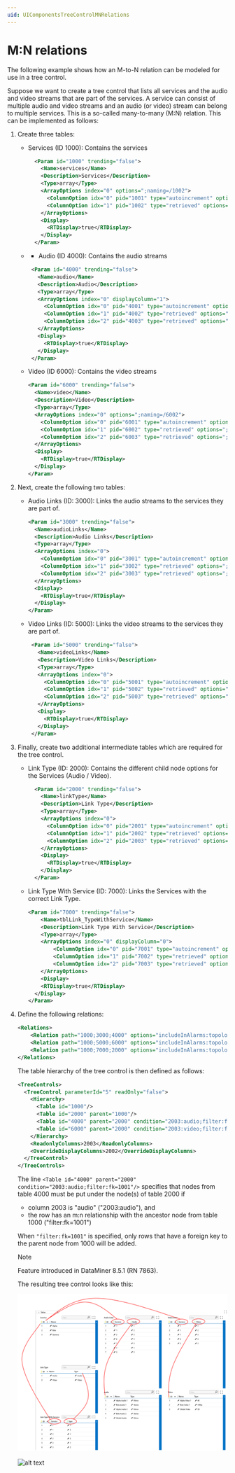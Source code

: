 ```yaml
---
uid: UIComponentsTreeControlMNRelations
---
```


# M:N relations

The following example shows how an M-to-N relation can be modeled for use in a tree control.

Suppose we want to create a tree control that lists all services and the audio and video streams that are part of the services. A service can consist of multiple audio and video streams and an audio (or video) stream can belong to multiple services. This is a so-called many-to-many (M:N) relation. This can be implemented as follows:

1. Create three tables:
    - Services (ID 1000): Contains the services

      ```xml
        <Param id="1000" trending="false">
          <Name>services</Name>
          <Description>Services</Description>
          <Type>array</Type>
          <ArrayOptions index="0" options=";naming=/1002">
            <ColumnOption idx="0" pid="1001" type="autoincrement" options="" />
            <ColumnOption idx="1" pid="1002" type="retrieved" options=";save" />
          </ArrayOptions>
          <Display>
            <RTDisplay>true</RTDisplay>
          </Display>
        </Param>
      ```

    - - Audio (ID 4000): Contains the audio streams

       ```xml
        <Param id="4000" trending="false">
          <Name>audio</Name>
          <Description>Audio</Description>
          <Type>array</Type>
          <ArrayOptions index="0" displayColumn="1">
            <ColumnOption idx="0" pid="4001" type="autoincrement" options="" />
            <ColumnOption idx="1" pid="4002" type="retrieved" options=";save" />
            <ColumnOption idx="2" pid="4003" type="retrieved" options=";save" />
          </ArrayOptions>
          <Display>
            <RTDisplay>true</RTDisplay>
          </Display>
        </Param>
      ```

    - Video (ID 6000): Contains the video streams

        ```xml
        <Param id="6000" trending="false">
          <Name>video</Name>
          <Description>Video</Description>
          <Type>array</Type> 
          <ArrayOptions index="0" options=";naming=/6002">
            <ColumnOption idx="0" pid="6001" type="autoincrement" options="" />
            <ColumnOption idx="1" pid="6002" type="retrieved" options=";save" />
            <ColumnOption idx="2" pid="6003" type="retrieved" options=";save" />
          </ArrayOptions>
          <Display>
            <RTDisplay>true</RTDisplay>
          </Display>
        </Param>
        ```

1. Next, create the following two tables:
    - Audio Links (ID: 3000): Links the audio streams to the services they are part of.

        ```xml
        <Param id="3000" trending="false">
          <Name>audioLinks</Name>
          <Description>Audio Links</Description>
          <Type>array</Type> 
          <ArrayOptions index="0">
            <ColumnOption idx="0" pid="3001" type="autoincrement" options="" />
            <ColumnOption idx="1" pid="3002" type="retrieved" options=";foreignKey=1000" />
            <ColumnOption idx="2" pid="3003" type="retrieved" options=";foreignKey=4000" />
          </ArrayOptions>
          <Display>
            <RTDisplay>true</RTDisplay>
          </Display>
        </Param>
        ```

    - Video Links (ID: 5000): Links the video streams to the services they are part of.

       ```xml
        <Param id="5000" trending="false">
          <Name>videoLinks</Name>
          <Description>Video Links</Description>
          <Type>array</Type> 
          <ArrayOptions index="0">
            <ColumnOption idx="0" pid="5001" type="autoincrement" options="" />
            <ColumnOption idx="1" pid="5002" type="retrieved" options=";foreignKey=1000" />
            <ColumnOption idx="2" pid="5003" type="retrieved" options=";foreignKey=6000" />
          </ArrayOptions>
          <Display>
            <RTDisplay>true</RTDisplay>
          </Display>
        </Param>       
        ```

1. Finally, create two additional intermediate tables which are required for the tree control.
	- Link Type (ID: 2000): Contains the different child node options for the Services (Audio / Video).

      ```xml
        <Param id="2000" trending="false">
          <Name>linkType</Name>
          <Description>Link Type</Description>
          <Type>array</Type> 
          <ArrayOptions index="0">
            <ColumnOption idx="0" pid="2001" type="autoincrement" options=";save" />
            <ColumnOption idx="1" pid="2002" type="retrieved" options=";save" />
            <ColumnOption idx="2" pid="2003" type="retrieved" options=";save" />
          </ArrayOptions>
          <Display>
            <RTDisplay>true</RTDisplay>
          </Display>
        </Param>
      ```

	- Link Type With Service (ID: 7000): Links the Services with the correct Link Type.
	
		```xml
		<Param id="7000" trending="false">
			<Name>tblLink_TypeWithService</Name>
			<Description>Link Type With Service</Description>
			<Type>array</Type>
			<ArrayOptions index="0" displayColumn="0">
				<ColumnOption idx="0" pid="7001" type="autoincrement" options=""/>
				<ColumnOption idx="1" pid="7002" type="retrieved" options=";foreignKey=1000"/>
				<ColumnOption idx="2" pid="7003" type="retrieved" options=";foreignKey=2000"/>
			</ArrayOptions>
			<Display>
            <RTDisplay>true</RTDisplay>
          </Display>
        </Param>
		```
	
1. Define the following relations:

    ```xml
    <Relations>
		<Relation path="1000;3000;4000" options="includeInAlarms:topology1"/>
		<Relation path="1000;5000;6000" options="includeInAlarms:topology2"/>
		<Relation path="1000;7000;2000" options="includeInAlarms:topology3"/>
	</Relations>
    ```

    The table hierarchy of the tree control is then defined as follows:

    ```xml
    <TreeControls>
      <TreeControl parameterId="5" readOnly="false">
        <Hierarchy>
          <Table id="1000"/>
          <Table id="2000" parent="1000"/>
          <Table id="4000" parent="2000" condition="2003:audio;filter:fk=1001"/>
          <Table id="6000" parent="2000" condition="2003:video;filter:fk=1001"/>
        </Hierarchy>
        <ReadonlyColumns>2003</ReadonlyColumns>
        <OverrideDisplayColumns>2002</OverrideDisplayColumns>
      </TreeControl>
    </TreeControls>
    ```

    The line `<Table id="4000" parent="2000" condition="2003:audio;filter:fk=1001"/>` specifies that nodes from table 4000 must be put under the node(s) of table 2000 if

    - column 2003 is "audio" ("2003:audio"), and
    - the row has an m:n relationship with the ancestor node from table 1000 ("filter:fk=1001")

    When `"filter:fk=1001"` is specified, only rows that have a foreign key to the parent node from 1000 will be added.

    > [!NOTE]
    > Feature introduced in DataMiner 8.5.1 (RN 7863).

    The resulting tree control looks like this:

    ![alt text](../../images/TreeControlMNTablesOverview.png "Overview of tables with example data")

    ![alt text](../../images/TreeControlMtoNTree.png "Overview of resulting tree control")
